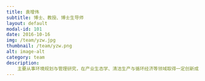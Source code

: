 ```yaml
---
title: 袁增伟
subtitle: 博士、教授、博士生导师
layout: default
modal-id: 101
date: 2016-10-16
img: /team/yzw.jpg
thumbnail: /team/yzw.png
alt: image-alt
category: team
description:
    主要从事环境规划与管理研究，在产业生态学、清洁生产与循环经济等领域取得一定创新成果。主持国家自然科学基金5项、国家社会科学基金1项、国家环保公益性行业科研专项1项，国家863子课题和国家科技支撑计划子课题等其它课题30余项。发表学术期刊论文101篇，其中在PNAS, ES&T, SCI TOTAL ENVIRON等SCI期刊上发表52篇，出版专著/教材4部。<br>获奖与荣誉<br>教育部科技进步二等奖，2009年<br>江苏省科学技术进步二等奖，2010年<br>南京大学优秀青年骨干教师，2008年<br>南京大学优秀中青年学科带头人，2009年<br>中国环境科学学会“青年科技奖”，2010年<br>南京大学“中国银行奖教金”（首届），2010年<br>教育部新世纪优秀人才支持计划，2011年<br>国家优秀青年科学基金，2012年<br>江苏省333工程中青年科学技术带头人，2013年<br>教育经历<br>2002.03-2005.01：就读于南京大学环境学院环境科学系，获理学博士学位
---
```

